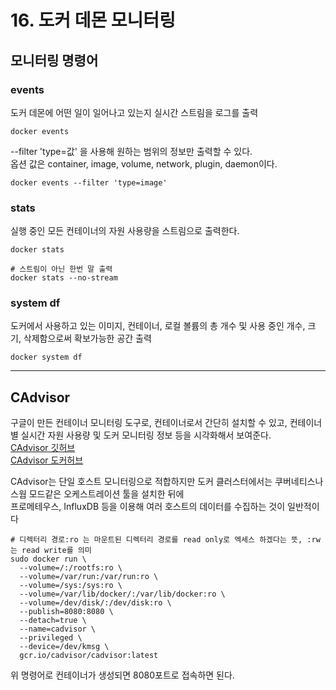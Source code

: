 # 16. 도커 데몬 모니터링

## 모니터링 명령어
### events
도커 데몬에 어떤 일이 일어나고 있는지 실시간 스트림을 로그를 출력

```
docker events
```

--filter 'type=값' 을 사용해 원하는 범위의 정보만 출력할 수 있다.  
옵션 값은 container, image, volume, network, plugin, daemon이다.  

```
docker events --filter 'type=image'
```


### stats

실행 중인 모든 컨테이너의 자원 사용량을 스트림으로 출력한다.  

```
docker stats

# 스트림이 아닌 한번 말 출력
docker stats --no-stream
```

### system df

도커에서 사용하고 있는 이미지, 컨테이너, 로컬 볼륨의 총 개수 및 사용 중인 개수, 크기, 삭제함으로써 확보가능한 공간 출력

```
docker system df
```
----------------

## CAdvisor
구글이 만든 컨테이너 모니터링 도구로, 컨테이너로서 간단히 설치할 수 있고, 컨테이너별 실시간 자원 사용량 및 도커 모니터링 정보 등을 시각화해서 보여준다.  
[CAdvisor 깃허브](https://github.com/google/cadvisor)  
[CAdvisor 도커허브](https://hub.docker.com/r/google/cadvisor/)  

CAdvisor는 단일 호스트 모니터링으로 적합하지만 도커 클러스터에서는 쿠버네티스나 스웜 모드같은 오케스트레이션 툴을 설치한 뒤에  
프로메테우스, InfluxDB 등을 이용해 여러 호스트의 데이터를 수집하는 것이 일반적이다

```
# 디렉터리 경로:ro 는 마운트된 디렉터리 경로를 read only로 엑세스 하겠다는 뜻, :rw는 read write를 의미
sudo docker run \
  --volume=/:/rootfs:ro \
  --volume=/var/run:/var/run:ro \
  --volume=/sys:/sys:ro \
  --volume=/var/lib/docker/:/var/lib/docker:ro \
  --volume=/dev/disk/:/dev/disk:ro \
  --publish=8080:8080 \
  --detach=true \
  --name=cadvisor \
  --privileged \
  --device=/dev/kmsg \
  gcr.io/cadvisor/cadvisor:latest
```

위 명령어로 컨테이너가 생성되면 8080포트로 접속하면 된다.